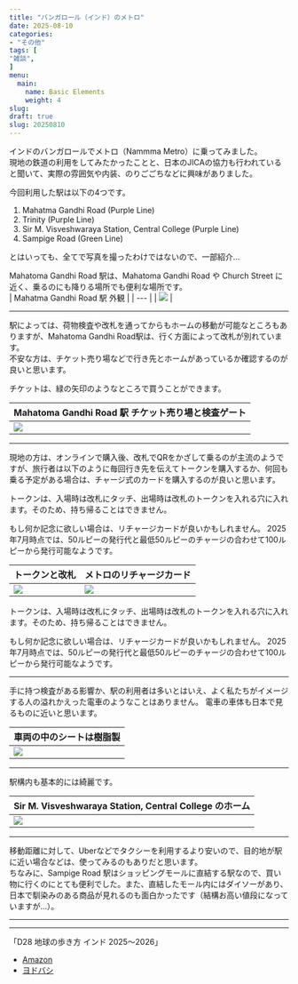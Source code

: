 ```yaml
---
title: "バンガロール（インド）のメトロ"
date: 2025-08-10
categories:
- "その他"
tags: [
"雑談", 
]
menu:
  main:
    name: Basic Elements
    weight: 4
slug: 
draft: true
slug: 20250810
---
```


インドのバンガロールでメトロ（Nammma Metro）に乗ってみました。  
現地の鉄道の利用をしてみたかったことと、日本のJICAの協力も行われていると聞いて、実際の雰囲気や内装、のりごごちなどに興味がありました。

今回利用した駅は以下の4つです。
1. Mahatma Gandhi Road (Purple Line)
2. Trinity (Purple Line)
3. Sir M. Visveshwaraya Station, Central College (Purple Line)
4. Sampige Road (Green Line)

とはいっても、全てで写真を撮ったわけではないので、一部紹介...   

Mahatoma Gandhi Road 駅は、Mahatoma Gandhi Road や Church Street に近く、乗るのにも降りる場所でも便利な場所です。  
| Mahatma Gandhi Road 駅 外観 |
| --- | 
| ![](https://lh3.googleusercontent.com/pw/AP1GczMvY6K8eJamuDYl3IR6ILzmW8JL4fqLLLCm90RSq_owrFqtqGyjKlxm0JRxwhGjDubJZE8gj-oTBQCLk2UvtQzpaQ9-F8J3VvGMkkpFg4Xy4jTthIkcGgodUFDSm3Uc9lLcGl5ob63N4_Cqsj_lUEPl=w1094-h820-s-no-gm?authuser=0) |

---

駅によっては、荷物検査や改札を通ってからもホームの移動が可能なところもありますが、Mahatoma Gandhi Road駅は、行く方面によって改札が別れています。  
不安な方は、チケット売り場などで行き先とホームがあっているか確認するのが良いと思います。  

チケットは、緑の矢印のようなところで買うことができます。  

| Mahatoma Gandhi Road 駅 チケット売り場と検査ゲート | 
| --- |
| ![](https://lh3.googleusercontent.com/pw/AP1GczNcvdd-QOQ4lv5y3HGDxZrjVQKpQ7vpCKihYK8Nc1324Q_DtYa82r96y_MwfRGmDIC4XUOy-Z9wct6iC5KoissCQhdN9MY98rMXgvCozTbRuzZiVwzfMrdiv0mFcUbEo1fvVK8b6bwph1UACNCD13ZK=w1008-h756-s-no-gm?authuser=0) |

---

現地の方は、オンラインで購入後、改札でQRをかざして乗るのが主流のようですが、旅行者は以下のように毎回行き先を伝えてトークンを購入するか、何回も乗る予定がある場合は、チャージ式のカードを購入するのが良いと思います。

トークンは、入場時は改札にタッチ、出場時は改札のトークンを入れる穴に入れます。そのため、持ち帰ることはできません。

もし何か記念に欲しい場合は、リチャージカードが良いかもしれません。
2025年7月時点では、50ルピーの発行代と最低50ルピーのチャージの合わせて100ルピーから発行可能なようです。  

| トークンと改札 | メトロのリチャージカード | 
| --- | --- |
| ![](https://lh3.googleusercontent.com/pw/AP1GczP1wCzHAXkO1-XuwkwvshOQYONP1vsqqlPJdS7DHHB-vCc4jh8aJsaqyc3KoGveHsKpDNI5Bg3KphdR4XF4imtj_ODy4bOGtNXBDprPC6QoqyIWIvT44nqzhC6kzhGTCgjCMLLN0bHpTJld3Ia6Z7CU=w1094-h821-s-no-gm?authuser=0)   | ![](https://lh3.googleusercontent.com/pw/AP1GczNU2XAcMpHlWHhoXbGRTe_xznDDsUNI9ZZeoOWokH-9pAoxLhuX3tMe_08uAPU8CVFXXTu3ZVFwdIn2d0PsCSU2euhthRgaDGjTQk9gwH7esOk1VfVsAgCTMphWKzeabppA5EsIYT9kKhg2BRv8Wk9C=w1094-h707-s-no-gm?authuser=0) |

トークンは、入場時は改札にタッチ、出場時は改札のトークンを入れる穴に入れます。そのため、持ち帰ることはできません。

もし何か記念に欲しい場合は、リチャージカードが良いかもしれません。
2025年7月時点では、50ルピーの発行代と最低50ルピーのチャージの合わせて100ルピーから発行可能なようです。  

---

手に持つ検査がある影響か、駅の利用者は多いとはいえ、よく私たちがイメージする人の溢れかえった電車のようなことはありません。 
電車の車体も日本で見るものに近いと思います。  

| 車両の中のシートは樹脂製 | 
| --- | 
| ![](https://lh3.googleusercontent.com/pw/AP1GczOtP5ixpX2m60DUo0OdD_YaJX1h-1wiMtHIfXczRSdsJvSSvJgcr4O5ClrJ8CRhYoCjNfBLreXRmfb_QfHIauNRoT2JxTWmNX4O-uKZ1KdttZxbByHwnGf9EaYigYY3awY4yztC2YH7ToDwSwgW98v8=w663-h884-s-no-gm?authuser=0) |

---

駅構内も基本的には綺麗です。  

| Sir M. Visveshwaraya Station, Central College のホーム |
| --- |
| ![](https://lh3.googleusercontent.com/pw/AP1GczPt89TX70JOpR0sd2OnOBiYdTViowdcCSn-bZuHLNkupdOGhtkcu2d1Ylxa81-LWV30d5JUeZwbmzdPb9b-1b03v9gkWaQUw00sslHMvdTLEXuuaT2egtvDa51c_KbzusdWAf6wVABold9x85yxpdY9=w1094-h821-s-no-gm?authuser=0) | 

---

移動距離に対して、Uberなどでタクシーを利用するより安いので、目的地が駅に近い場合などは、使ってみるのもありだと思います。  
ちなみに、Sampige Road 駅はショッピングモールに直結する駅なので、買い物に行くのにとても便利でした。また、直結したモール内にはダイソーがあり、日本で馴染みのある商品が見れるのも面白かったです（結構お高い値段になっていますが...）。

---
---
「D28 地球の歩き方 インド 2025～2026」
- [Amazon](https://amzn.to/3UY2Sza)
- [ヨドバシ](https://www.yodobashi.com/product/100000086602726533/)
